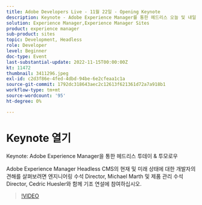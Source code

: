 ```yaml
---
title: Adobe Developers Live - 11월 22일 - Opening Keynote
description: Keynote - Adobe Experience Manager를 통한 헤드리스 오늘 및 내일 Headless Today & TomorrowAdobe Experience Manager 헤드리스 CMS의 현재 및 미래 상태에 대한 개발자의 시각을 위해 Cedric Huesleer와 엔지니어링 수석 Director, Michael Marth 및 제품 관리 Director과 함께 기조 연설을 합니다.
solution: Experience Manager,Experience Manager Sites
product: experience manager
sub-product: sites
topic: Development, Headless
role: Developer
level: Beginner
doc-type: Event
last-substantial-update: 2022-11-15T00:00:00Z
kt: 11472
thumbnail: 3411296.jpeg
exl-id: c2d3f86e-4fed-4dbd-94be-6e2cfeaa1c1a
source-git-commit: 1792dc318643aec2c12613f621361d72a7a918b1
workflow-type: tm+mt
source-wordcount: '95'
ht-degree: 0%

---
```


# Keynote 열기

Keynote: Adobe Experience Manager을 통한 헤드리스 투데이 &amp; 투모로우

Adobe Experience Manager Headless CMS의 현재 및 미래 상태에 대한 개발자의 견해를 살펴보려면 엔지니어링 수석 Director, Michael Marth 및 제품 관리 수석 Director, Cedric Huesler와 함께 기조 연설에 참여하십시오.

>[!VIDEO](https://video.tv.adobe.com/v/3411296/?quality=12&learn=on)
